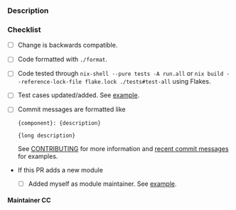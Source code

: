 ### Description

<!--

Please provide a brief description of your change.

-->

### Checklist

<!--

Please go through the following checklist before opening a non-WIP
pull-request.

Also make sure to read the guidelines found at

  https://nix-community.github.io/home-manager/#sec-guidelines

-->

- [ ] Change is backwards compatible.

- [ ] Code formatted with `./format`.

- [ ] Code tested through `nix-shell --pure tests -A run.all`
    or `nix build --reference-lock-file flake.lock ./tests#test-all` using Flakes.

- [ ] Test cases updated/added. See [example](https://github.com/nix-community/home-manager/commit/f3fbb50b68df20da47f9b0def5607857fcc0d021#diff-b61a6d542f9036550ba9c401c80f00ef).

- [ ] Commit messages are formatted like

    ```
    {component}: {description}

    {long description}
    ```

    See [CONTRIBUTING](https://nix-community.github.io/home-manager/#sec-commit-style) for more information and [recent commit messages](https://github.com/nix-community/home-manager/commits/master) for examples.

- If this PR adds a new module

  - [ ] Added myself as module maintainer. See [example](https://github.com/nix-community/home-manager/blob/068ff76a10e95820f886ac46957edcff4e44621d/modules/programs/lesspipe.nix#L6).

#### Maintainer CC

<!--
If you are updating a module, please @ people who are in its `meta.maintainers` list.
If in doubt, check `git blame` for whoever last touched something.
-->
